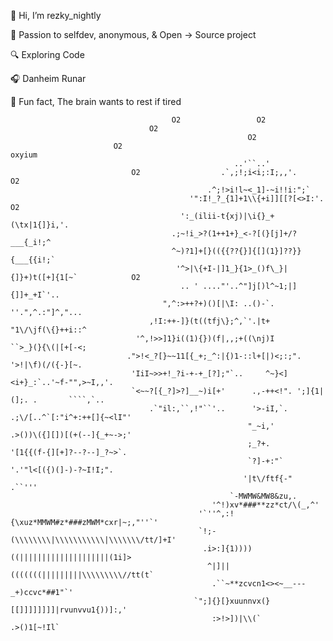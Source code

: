 👋 Hi, I’m rezky_nightly

🚀 Passion to selfdev, anonymous, & Open -> Source project

🔍 Exploring Code

🎧 Danheim Runar

🎉 Fun fact, The brain wants to rest if tired 











                                        O2                 O2                              
                                   O2                                                         
                                                         O2                                   
                           O2                                                 oxyium                   
                                                      ..'``..'                                         
                               O2                  .`,;!;i<i;:I;,,'.                    O2                
                                                .^;!>i!l~<_1]-~i!!i:";`                                 
                                            '":I!_?_{1]+1\\{+i]][[?[<>I:'.             O2                 
                                          ':_(ilii-t{xj)|\i{}_+(\tx|1{]}i,'.                            
                                        .;~!i_>?(1++1+}_<-?[(}[j]+/?___{_i!;^                           
                                        ^~)?1]+[}(({{??{}]{[](1}]??}}{___{{i!;`                         
                                         '^>|\{+I-|]1_}{1>_()f\_}|{]}+)t([+]{1[~`            O2             
                                          .. ' ...."'..^"]j[)l^~1;|]{]]+_+I`'..                          
                                      ",^:>++?+)()[|\I: ..()-`.    ''.",^.:"]^,"...                      
                                   ,!I:++-]}(t((tfj\};^,`'.|t+        "1\/\jf(\{}++i::^                   
                                '^,!>>]1}i((1){})(f|,,;+((\nj)I        ``>_}(}{\(|[+[-<;                  
                              .">!<_?[}~~11[{_+;_^:|{)1-::l+[|)<;:;".    '>!|\f)(/({-}[~.                 
                               'IiI~>>+!_?i-+-+_[?];"`..     ^~}<]<i+}_:`..'~f-"",>~I,,'.                   
                               `<~~?[{_?]>?]__~)i[+'      .,-++<!". ';]{1|(];. .       ````,`..             
                                   .`"il:,``,!"``'..      '>-iI,`.      .;\/[..^`[:"i^+:++[]{~<lI"'           
                                                         "_~i,'           .>())\({][])[(+(--]{_+~->;'         
                                                         ;_?+.            '[1{{(f-{][+]?--?--]_?~>`.         
                                                         `?]-+:"`           '.'"l<[({)(]-)-?~I!I;".           
                                                        '|t\/ftf{-"                 .``'''                  
                                                     `-MWMW&MW8&zu,.                                      
                                                 '^!)xv*###**zz*ct/\(_,^'                                 
                                              '`''^,:!{\xuz*MMWM#z*###zMWM*cxr|~;,"''`'                         
                                              `!;-(\\\\\\\\|\\\\\\\\\\\|\\\\\\\/tt/]+I'                         
                                               .i>:]{1))))((||||||||||||||||||||(1i]>                           
                                                ^|]||(((((((|||||||||\\\\\\\\\//tt(t`                           
                                                 .``~**zcvcn1<><~__---_+)ccvc*##1"`'                            
                                             `";]{}[}xuunnvx(}[[]]]]]]]]|rvunvvu1{))]:,'                        
                                                 :>!>])|\\(`               .>()1[~!Il`                           

                                                                      
<!---
oxyrezz-code/oxyrezz-code is a ✨ special ✨ repository because its `README.md` (this file) appears on your GitHub profile.
You can click the Preview link to take a look at your changes.
--->

